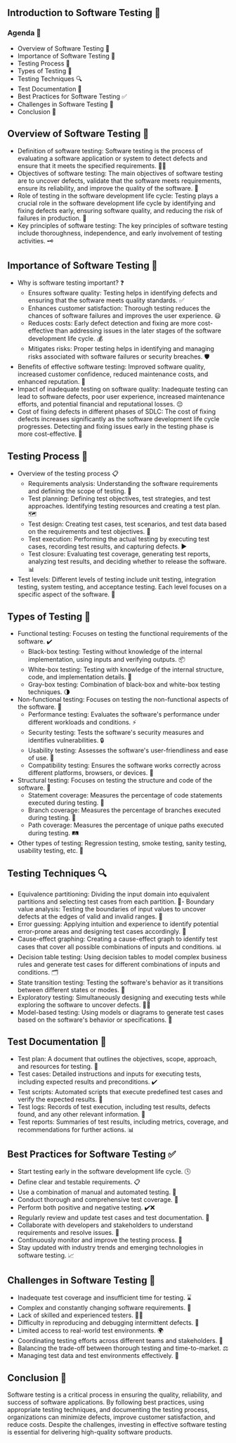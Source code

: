 
## Introduction to Software Testing 🧪

### Agenda 📅

- Overview of Software Testing 📝
- Importance of Software Testing 🌟
- Testing Process 🔄
- Types of Testing 📑
- Testing Techniques 🔍
- Test Documentation 📄
- Best Practices for Software Testing ✅
- Challenges in Software Testing 🚧
- Conclusion 🎉

## Overview of Software Testing 📝

- Definition of software testing: Software testing is the process of evaluating a software application or system to detect defects and ensure that it meets the specified requirements. 🕵️‍♂️
- Objectives of software testing: The main objectives of software testing are to uncover defects, validate that the software meets requirements, ensure its reliability, and improve the quality of the software. 🎯
- Role of testing in the software development life cycle: Testing plays a crucial role in the software development life cycle by identifying and fixing defects early, ensuring software quality, and reducing the risk of failures in production. 🚀
- Key principles of software testing: The key principles of software testing include thoroughness, independence, and early involvement of testing activities. 🗝️

## Importance of Software Testing 🌟

- Why is software testing important? ❓
  - Ensures software quality: Testing helps in identifying defects and ensuring that the software meets quality standards. ✅
  - Enhances customer satisfaction: Thorough testing reduces the chances of software failures and improves the user experience. 😃
  - Reduces costs: Early defect detection and fixing are more cost-effective than addressing issues in the later stages of the software development life cycle. 💰
  - Mitigates risks: Proper testing helps in identifying and managing risks associated with software failures or security breaches. 🛡️
- Benefits of effective software testing: Improved software quality, increased customer confidence, reduced maintenance costs, and enhanced reputation. 🌟
- Impact of inadequate testing on software quality: Inadequate testing can lead to software defects, poor user experience, increased maintenance efforts, and potential financial and reputational losses. 😔
- Cost of fixing defects in different phases of SDLC: The cost of fixing defects increases significantly as the software development life cycle progresses. Detecting and fixing issues early in the testing phase is more cost-effective. 💸

## Testing Process 🔄

- Overview of the testing process 📋
  - Requirements analysis: Understanding the software requirements and defining the scope of testing. 📑
  - Test planning: Defining test objectives, test strategies, and test approaches. Identifying testing resources and creating a test plan. 🗺️
  - Test design: Creating test cases, test scenarios, and test data based on the requirements and test objectives. 📝
  - Test execution: Performing the actual testing by executing test cases, recording test results, and capturing defects. ▶️
  - Test closure: Evaluating test coverage, generating test reports, analyzing test results, and deciding whether to release the software. 📊
- Test levels: Different levels of testing include unit testing, integration testing, system testing, and acceptance testing. Each level focuses on a specific aspect of the software. 🔬

## Types of Testing 📑

- Functional testing: Focuses on testing the functional requirements of the software. ✔️
  - Black-box testing: Testing without knowledge of the internal implementation, using inputs and verifying outputs. 📦
  - White-box testing: Testing with knowledge of the internal structure, code, and implementation details. 📄
  - Gray-box testing: Combination of black-box and white-box testing techniques. 🌗
- Non-functional testing: Focuses on testing the non-functional aspects of the software. 🚀
  - Performance testing: Evaluates the software's performance under different workloads and conditions. ⚡
  - Security testing: Tests the software's security measures and identifies vulnerabilities. 🔒
  - Usability testing: Assesses the software's user-friendliness and ease of use. 👤
  - Compatibility testing: Ensures the software works correctly across different platforms, browsers, or devices. 🔄
- Structural testing: Focuses on testing the structure and code of the software. 🧱
  - Statement coverage: Measures the percentage of code statements executed during testing. 📝
  - Branch coverage: Measures the percentage of branches executed during testing. 🌳
  - Path coverage: Measures the percentage of unique paths executed during testing. 🛤️
- Other types of testing: Regression testing, smoke testing, sanity testing, usability testing, etc. 🔄

## Testing Techniques 🔍

- Equivalence partitioning: Dividing the input domain into equivalent partitions and selecting test cases from each partition. 🧩- Boundary value analysis: Testing the boundaries of input values to uncover defects at the edges of valid and invalid ranges. 🚧
- Error guessing: Applying intuition and experience to identify potential error-prone areas and designing test cases accordingly. 🤔
- Cause-effect graphing: Creating a cause-effect graph to identify test cases that cover all possible combinations of inputs and conditions. 📊
- Decision table testing: Using decision tables to model complex business rules and generate test cases for different combinations of inputs and conditions. 🗂️
- State transition testing: Testing the software's behavior as it transitions between different states or modes. 🔀
- Exploratory testing: Simultaneously designing and executing tests while exploring the software to uncover defects. 🕵️‍♀️
- Model-based testing: Using models or diagrams to generate test cases based on the software's behavior or specifications. 📐

## Test Documentation 📄

- Test plan: A document that outlines the objectives, scope, approach, and resources for testing. 📝
- Test cases: Detailed instructions and inputs for executing tests, including expected results and preconditions. ✔️
- Test scripts: Automated scripts that execute predefined test cases and verify the expected results. 📜
- Test logs: Records of test execution, including test results, defects found, and any other relevant information. 📝
- Test reports: Summaries of test results, including metrics, coverage, and recommendations for further actions. 📊

## Best Practices for Software Testing ✅

- Start testing early in the software development life cycle. 🕓
- Define clear and testable requirements. 📋
- Use a combination of manual and automated testing. 🔁
- Conduct thorough and comprehensive test coverage. 🚀
- Perform both positive and negative testing. ✔️❌
- Regularly review and update test cases and test documentation. 🔄
- Collaborate with developers and stakeholders to understand requirements and resolve issues. 👥
- Continuously monitor and improve the testing process. 🔄
- Stay updated with industry trends and emerging technologies in software testing. 📈

## Challenges in Software Testing 🚧

- Inadequate test coverage and insufficient time for testing. ⌛
- Complex and constantly changing software requirements. 🔄
- Lack of skilled and experienced testers. 👨‍💻
- Difficulty in reproducing and debugging intermittent defects. 🐞
- Limited access to real-world test environments. 🌍
- Coordinating testing efforts across different teams and stakeholders. 👥
- Balancing the trade-off between thorough testing and time-to-market. ⚖️
- Managing test data and test environments effectively. 📂

## Conclusion 🎉

Software testing is a critical process in ensuring the quality, reliability, and success of software applications. By following best practices, using appropriate testing techniques, and documenting the testing process, organizations can minimize defects, improve customer satisfaction, and reduce costs. Despite the challenges, investing in effective software testing is essential for delivering high-quality software products.
